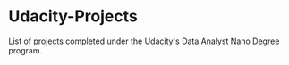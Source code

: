 # Udacity-Projects
List of projects completed under the Udacity's Data Analyst Nano Degree program. 
